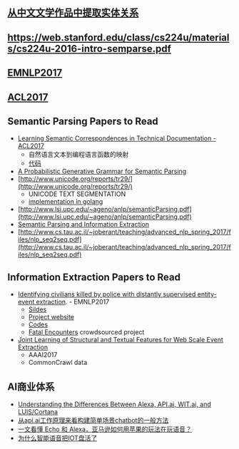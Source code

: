 ## [从中文文学作品中提取实体关系](http://crisjk.site/2018/05/01/Structure-Regularized-Neural-Network-for-Relation-Extraction/)

## https://web.stanford.edu/class/cs224u/materials/cs224u-2016-intro-semparse.pdf

## [EMNLP2017](http://emnlp2017.net/accepted-papers.html)
## [ACL2017](https://acl2017.wordpress.com/2017/04/05/accepted-papers-and-demonstrations/)

## Semantic Parsing Papers to Read
* [Learning Semantic Correspondences in Technical Documentation - ACL2017](http://aclweb.org/anthology/P/P17/P17-1148.pdf)
  - 自然语言文本到编程语言函数的映射
  - [代码](https://github.com/yakazimir/zubr_public)
* [A Probabilistic Generative Grammar for Semantic Parsing](http://asaparov.org/assets/conll_2017.pdf)
* [http://www.unicode.org/reports/tr29/](http://www.unicode.org/reports/tr29/)
  - UNICODE TEXT SEGMENTATION
  - [implementation in golang](https://github.com/liuzl/mling)
* [http://www.lsi.upc.edu/~ageno/anlp/semanticParsing.pdf](http://www.lsi.upc.edu/~ageno/anlp/semanticParsing.pdf)
* [Semantic Parsing and Information Extraction](https://gul.gu.se/public/pp/public_courses/course77646/published/1502875291909/resourceId/38235285/content/UploadedResources/semantic-paring-and-IE-l1-1.pdf)
* [http://www.cs.tau.ac.il/~joberant/teaching/advanced_nlp_spring_2017/files/nlp_seq2seq.pdf](http://www.cs.tau.ac.il/~joberant/teaching/advanced_nlp_spring_2017/files/nlp_seq2seq.pdf)

## Information Extraction Papers to Read
* [Identifying civilians killed by police with distantly supervised entity-event extraction](https://arxiv.org/pdf/1707.07086.pdf). - EMNLP2017
  - [Sildes](http://slanglab.cs.umass.edu/PoliceKillingsExtraction/kkeith_emnlp2017.pdf)
  - [Project website](http://slanglab.cs.umass.edu/PoliceKillingsExtraction/)
  - [Codes](https://github.com/slanglab/policefatalities_emnlp2017)
  - [Fatal Encounters](http://www.fatalencounters.org/) crowdsourced project
* [Joint Learning of Structural and Textual Features for Web Scale Event Extraction](https://www.cs.ox.ac.uk/files/8846/aaai17-wiedmann-eventextraction.pdf)
  - AAAI2017
  - CommonCrawl data
  
## AI商业体系
* [Understanding the Differences Between Alexa, API.ai, WIT.ai, and LUIS/Cortana](https://medium.com/@abraham.kang/understanding-the-differences-between-alexa-api-ai-wit-ai-and-luis-cortana-2404ece0977c)
* [从api.ai工作原理来看构建简单场景chatbot的一般方法](http://rsarxiv.github.io/2016/08/21/%E4%BB%8Eapi-ai%E5%B7%A5%E4%BD%9C%E5%8E%9F%E7%90%86%E6%9D%A5%E7%9C%8B%E6%9E%84%E5%BB%BA%E7%AE%80%E5%8D%95%E5%9C%BA%E6%99%AFchatbot%E7%9A%84%E4%B8%80%E8%88%AC%E6%96%B9%E6%B3%95/)
* [一文看懂 Echo 和 Alexa，亚马逊如何用苹果的玩法在玩语音？](https://36kr.com/p/5067116.html)
* [为什么智能语音把IOT盘活了](http://36kr.com/p/5105750.html)
